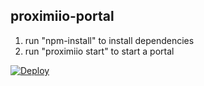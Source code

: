 ## proximiio-portal


1. run "npm-install" to install dependencies
2. run "proximiio start" to start a portal

[![Deploy](https://www.herokucdn.com/deploy/button.svg)](https://heroku.com/deploy?template=https://github.com/proximiio/proximiio-web-portal)
